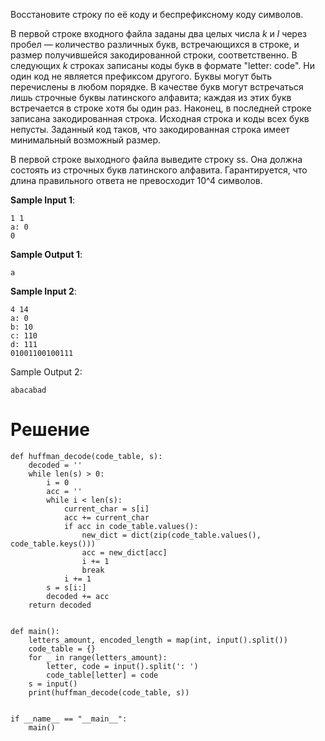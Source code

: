 Восстановите строку по её коду и беспрефиксному коду символов. 

В первой строке входного файла заданы два целых числа *k* и *l* через пробел — количество различных букв, встречающихся в строке, и размер получившейся закодированной строки, соответственно. В следующих *k* строках записаны коды букв в формате "letter: code". Ни один код не является префиксом другого. Буквы могут быть перечислены в любом порядке. В качестве букв могут встречаться лишь строчные буквы латинского алфавита; каждая из этих букв встречается в строке хотя бы один раз. Наконец, в последней строке записана закодированная строка. Исходная строка и коды всех букв непусты. Заданный код таков, что закодированная строка имеет минимальный возможный размер.


В первой строке выходного файла выведите строку ss. Она должна состоять из строчных букв латинского алфавита. Гарантируется, что длина правильного ответа не превосходит 10^4 символов.

**Sample Input 1**:

```
1 1
a: 0
0
```

**Sample Output 1**:

`a`

**Sample Input 2**:

```
4 14
a: 0
b: 10
c: 110
d: 111
01001100100111
```

Sample Output 2:

`abacabad`

# Решение

```
def huffman_decode(code_table, s):
    decoded = ''
    while len(s) > 0:
        i = 0
        acc = ''
        while i < len(s):
            current_char = s[i]
            acc += current_char
            if acc in code_table.values():
                new_dict = dict(zip(code_table.values(), code_table.keys()))
                acc = new_dict[acc]
                i += 1
                break
            i += 1
        s = s[i:]
        decoded += acc
    return decoded


def main():
    letters_amount, encoded_length = map(int, input().split())
    code_table = {}
    for _ in range(letters_amount):
        letter, code = input().split(': ')
        code_table[letter] = code
    s = input()
    print(huffman_decode(code_table, s))


if __name__ == "__main__":
    main()
```

